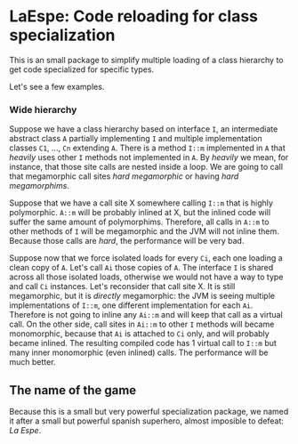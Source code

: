 LaEspe: Code reloading for class specialization
======================================================================

This is an small package to simplify multiple loading of a class hierarchy
to get code specialized for specific types.

Let's see a few examples.

### Wide hierarchy
Suppose we have a class hierarchy based on interface `I`,
an intermediate abstract class `A` partially implementing `I`
and multiple implementation classes `C1`, ..., `Cn` extending `A`.
There is a method `I::m` implemented in `A`
that *heavily* uses other `I` methods not implemented in `A`.
By *heavily* we mean, for instance, that those site calls are nested
inside a loop.
We are going to call that megamorphic call sites
*hard megamorphic* or having *hard megamorphims*.

Suppose that we have a call site X somewhere calling `I::m` that is highly 
polymorphic.
`A::m` will be probably inlined at X,
but the inlined code will suffer the same amount of polymorphims.
Therefore, all calls in `A::m` to other methods of `I` will be
megamorphic and the JVM will not inline them.
Because those calls are *hard*, the performance will be very bad.

Suppose now that we force isolated loads for every `Ci`,
each one loading a clean copy of `A`.
Let's call `Ai` those copies of `A`.
The interface `I` is shared across all those isolated loads,
otherwise we would not have a way to type and call `Ci` instances.
Let's reconsider that call site X.
It is still megamorphic, but it is *directly* megamorphic:
the JVM is seeing multiple implementations of `I::m`,
one different implementation for each `Ai`.
Therefore is not going to inline any `Ai::m`
and will keep that call as a virtual call.
On the other side, call sites in `Ai::m` to other `I` methods will became
monomorphic, because that `Ai` is attached to `Ci` only, and will probably
became inlined.
The resulting compiled code has 1 virtual call to `I::m`
but many inner monomorphic (even inlined) calls.
The performance will be much better.


The name of the game
----------------------------------------------------------------------

Because this is a small but very powerful specialization package,
we named it after a small but powerful spanish superhero,
almost imposible to defeat: *La Espe*.
